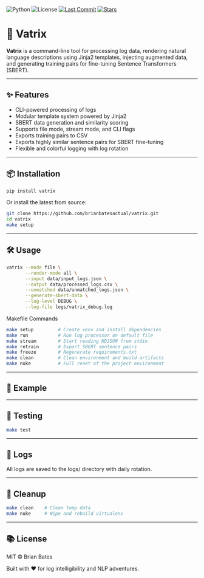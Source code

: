 ![Python](https://img.shields.io/badge/python-3.9-blue)  ![License](https://img.shields.io/badge/license-MIT-green) [![Last Commit](https://img.shields.io/github/last-commit/brianbatesactual/vatrix)](https://github.com/brianbatesactual/vatrix) [![Stars](https://img.shields.io/github/stars/brianbatesactual/vatrix?style=social)](https://github.com/brianbatesactual/vatrix)


# 🧠 Vatrix

**Vatrix** is a command-line tool for processing log data, rendering natural language descriptions using Jinja2 templates, injecting augmented data, and generating training pairs for fine-tuning Sentence Transformers (SBERT).

---

## ✨ Features

- CLI-powered processing of logs
- Modular template system powered by Jinja2
- SBERT data generation and similarity scoring
- Supports file mode, stream mode, and CLI flags
- Exports training pairs to CSV
- Exports highly similar sentence pairs for SBERT fine-tuning
- Flexible and colorful logging with log rotation

---

## 📦 Installation

```bash
pip install vatrix
```
Or install the latest from source:

```bash
git clone https://github.com/brianbatesactual/vatrix.git
cd vatrix
make setup
```
---

## 🛠️ Usage
```bash
vatrix --mode file \
       --render-mode all \
       --input data/input_logs.json \
       --output data/processed_logs.csv \
       --unmatched data/unmatched_logs.json \
       --generate-sbert-data \
       --log-level DEBUG \
       --log-file logs/vatrix_debug.log
```
Makefile Commands
```bash
make setup         # Create venv and install dependencies
make run           # Run log processor on default file
make stream        # Start reading NDJSON from stdin
make retrain       # Export SBERT sentence pairs
make freeze        # Regenerate requirements.txt
make clean         # Clean environment and build artifacts
make nuke          # Full reset of the project environment
```
---

## 🧠 Example

---

## 🧪 Testing
```bash
make test
```
---

## 📁 Logs

All logs are saved to the logs/ directory with daily rotation.

---

## 🧼 Cleanup
```bash
make clean    # Clean temp data
make nuke     # Wipe and rebuild virtualenv
```
---

## 📚 License

MIT © Brian Bates

Built with ❤️ for log intelligibility and NLP adventures.